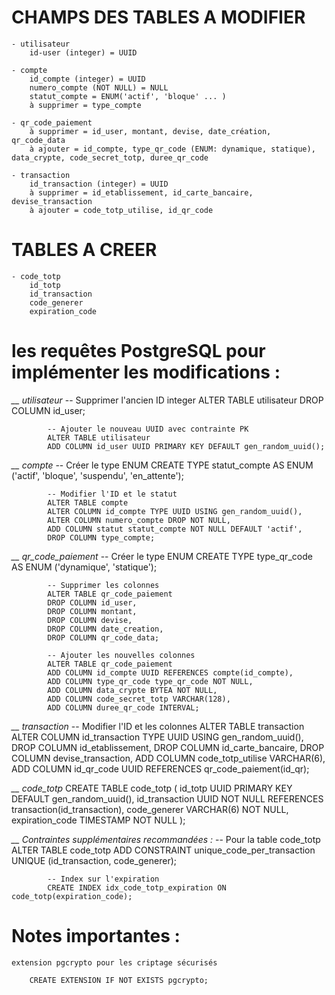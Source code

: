# CHAMPS DES TABLES A MODIFIER
    - utilisateur
        id-user (integer) = UUID

    - compte
        id_compte (integer) = UUID
        numero_compte (NOT NULL) = NULL
        statut_compte = ENUM('actif', 'bloque' ... )
        à supprimer = type_compte

    - qr_code_paiement
        à supprimer = id_user, montant, devise, date_création, qr_code_data
        à ajouter = id_compte, type_qr_code (ENUM: dynamique, statique), data_crypte, code_secret_totp, duree_qr_code

    - transaction
        id_transaction (integer) = UUID
        à supprimer = id_etablissement, id_carte_bancaire, devise_transaction
        à ajouter = code_totp_utilise, id_qr_code

# TABLES A CREER
    - code_totp
        id_totp
        id_transaction
        code_generer
        expiration_code

# les requêtes PostgreSQL pour implémenter les modifications :
*__ utilisateur*
        -- Supprimer l'ancien ID integer
            ALTER TABLE utilisateur 
            DROP COLUMN id_user;

            -- Ajouter le nouveau UUID avec contrainte PK
            ALTER TABLE utilisateur 
            ADD COLUMN id_user UUID PRIMARY KEY DEFAULT gen_random_uuid();


*__ compte*
       -- Créer le type ENUM
            CREATE TYPE statut_compte AS ENUM ('actif', 'bloque', 'suspendu', 'en_attente');

            -- Modifier l'ID et le statut
            ALTER TABLE compte 
            ALTER COLUMN id_compte TYPE UUID USING gen_random_uuid(),
            ALTER COLUMN numero_compte DROP NOT NULL,
            ADD COLUMN statut statut_compte NOT NULL DEFAULT 'actif',
            DROP COLUMN type_compte;



*__ qr_code_paiement*
        -- Créer le type ENUM
            CREATE TYPE type_qr_code AS ENUM ('dynamique', 'statique');

            -- Supprimer les colonnes
            ALTER TABLE qr_code_paiement
            DROP COLUMN id_user,
            DROP COLUMN montant,
            DROP COLUMN devise,
            DROP COLUMN date_creation,
            DROP COLUMN qr_code_data;

            -- Ajouter les nouvelles colonnes
            ALTER TABLE qr_code_paiement
            ADD COLUMN id_compte UUID REFERENCES compte(id_compte),
            ADD COLUMN type_qr_code type_qr_code NOT NULL,
            ADD COLUMN data_crypte BYTEA NOT NULL,
            ADD COLUMN code_secret_totp VARCHAR(128),
            ADD COLUMN duree_qr_code INTERVAL;


*__ transaction*
        -- Modifier l'ID et les colonnes
            ALTER TABLE transaction
            ALTER COLUMN id_transaction TYPE UUID USING gen_random_uuid(),
            DROP COLUMN id_etablissement,
            DROP COLUMN id_carte_bancaire,
            DROP COLUMN devise_transaction,
            ADD COLUMN code_totp_utilise VARCHAR(6),
            ADD COLUMN id_qr_code UUID REFERENCES qr_code_paiement(id_qr);


*__ code_totp*
        CREATE TABLE code_totp (
            id_totp UUID PRIMARY KEY DEFAULT gen_random_uuid(),
            id_transaction UUID NOT NULL REFERENCES transaction(id_transaction),
            code_generer VARCHAR(6) NOT NULL,
            expiration_code TIMESTAMP NOT NULL
        );


*__ Contraintes supplémentaires recommandées :*
        -- Pour la table code_totp
            ALTER TABLE code_totp
            ADD CONSTRAINT unique_code_per_transaction UNIQUE (id_transaction, code_generer);

            -- Index sur l'expiration
            CREATE INDEX idx_code_totp_expiration ON code_totp(expiration_code);


 
# Notes importantes :
    extension pgcrypto pour les criptage sécurisés

        CREATE EXTENSION IF NOT EXISTS pgcrypto;

